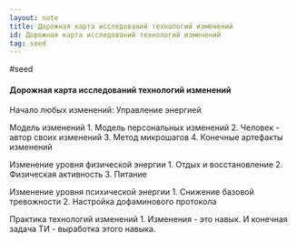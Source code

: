```yaml
---
layout: note
title: Дорожная карта исследований технологий изменений
id: Дорожная карта исследований технологий изменений
tag: seed
---
```

#seed




#### Дорожная карта исследований технологий изменений

Начало любых изменений: Управление энергией

Модель изменений
	1. Модель персональных изменений
	2. Человек - автор своих изменений
	3. Метод микрошагов
	4. Конечные артефакты изменений

Изменение уровня физической энергии
	1. Отдых и восстановление
	2. Физическая активность
	3. Питание

Изменение уровня психической энергии
	1. Снижение базовой тревожности
	2. Настройка дофаминового протокола
	
Практика технологий изменений
	1. Изменения - это навык. И конечная задача ТИ - выработка этого навыка. 